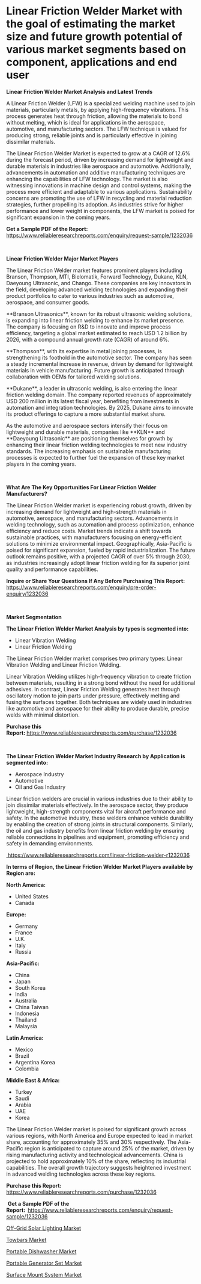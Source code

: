 <p><h1>Linear Friction Welder Market with the goal of estimating the market size and future growth potential of various market segments based on component, applications and end user</h1></p><p><strong>Linear Friction Welder Market Analysis and Latest Trends</strong></p>
<p><p>A Linear Friction Welder (LFW) is a specialized welding machine used to join materials, particularly metals, by applying high-frequency vibrations. This process generates heat through friction, allowing the materials to bond without melting, which is ideal for applications in the aerospace, automotive, and manufacturing sectors. The LFW technique is valued for producing strong, reliable joints and is particularly effective in joining dissimilar materials.</p><p>The Linear Friction Welder Market is expected to grow at a CAGR of 12.6% during the forecast period, driven by increasing demand for lightweight and durable materials in industries like aerospace and automotive. Additionally, advancements in automation and additive manufacturing techniques are enhancing the capabilities of LFW technology. The market is also witnessing innovations in machine design and control systems, making the process more efficient and adaptable to various applications. Sustainability concerns are promoting the use of LFW in recycling and material reduction strategies, further propelling its adoption. As industries strive for higher performance and lower weight in components, the LFW market is poised for significant expansion in the coming years.</p></p>
<p><strong>Get a Sample PDF of the Report:&nbsp;</strong> <a href="https://www.reliableresearchreports.com/enquiry/request-sample/1232036?utm_campaign=41&utm_medium=2&utm_source=Github&utm_content=ia&utm_term=18022025&utm_id=linear-friction-welder">https://www.reliableresearchreports.com/enquiry/request-sample/1232036</a></p>
<p>&nbsp;</p>
<p><strong>Linear Friction Welder Major Market Players</strong></p>
<p><p>The Linear Friction Welder market features prominent players including Branson, Thompson, MTI, Bielomatik, Forward Technology, Dukane, KLN, Daeyoung Ultrasonic, and Chango. These companies are key innovators in the field, developing advanced welding technologies and expanding their product portfolios to cater to various industries such as automotive, aerospace, and consumer goods.</p><p>**Branson Ultrasonics**, known for its robust ultrasonic welding solutions, is expanding into linear friction welding to enhance its market presence. The company is focusing on R&D to innovate and improve process efficiency, targeting a global market estimated to reach USD 1.2 billion by 2026, with a compound annual growth rate (CAGR) of around 6%.</p><p>**Thompson**, with its expertise in metal joining processes, is strengthening its foothold in the automotive sector. The company has seen a steady incremental increase in revenue, driven by demand for lightweight materials in vehicle manufacturing. Future growth is anticipated through collaboration with OEMs for tailored welding solutions.</p><p>**Dukane**, a leader in ultrasonic welding, is also entering the linear friction welding domain. The company reported revenues of approximately USD 200 million in its latest fiscal year, benefiting from investments in automation and integration technologies. By 2025, Dukane aims to innovate its product offerings to capture a more substantial market share.</p><p>As the automotive and aerospace sectors intensify their focus on lightweight and durable materials, companies like **KLN** and **Daeyoung Ultrasonic** are positioning themselves for growth by enhancing their linear friction welding technologies to meet new industry standards. The increasing emphasis on sustainable manufacturing processes is expected to further fuel the expansion of these key market players in the coming years.</p></p>
<p>&nbsp;</p>
<p><strong>What Are The Key Opportunities For Linear Friction Welder Manufacturers?</strong></p>
<p><p>The Linear Friction Welder market is experiencing robust growth, driven by increasing demand for lightweight and high-strength materials in automotive, aerospace, and manufacturing sectors. Advancements in welding technology, such as automation and process optimization, enhance efficiency and reduce costs. Market trends indicate a shift towards sustainable practices, with manufacturers focusing on energy-efficient solutions to minimize environmental impact. Geographically, Asia-Pacific is poised for significant expansion, fueled by rapid industrialization. The future outlook remains positive, with a projected CAGR of over 5% through 2030, as industries increasingly adopt linear friction welding for its superior joint quality and performance capabilities.</p></p>
<p><strong>Inquire or Share Your Questions If Any Before Purchasing This Report:</strong> <a href="https://www.reliableresearchreports.com/enquiry/pre-order-enquiry/1232036?utm_campaign=41&utm_medium=2&utm_source=Github&utm_content=ia&utm_term=18022025&utm_id=linear-friction-welder">https://www.reliableresearchreports.com/enquiry/pre-order-enquiry/1232036</a></p>
<p>&nbsp;</p>
<p><strong>Market Segmentation</strong></p>
<p><strong>The Linear Friction Welder Market Analysis by types is segmented into:</strong></p>
<p><ul><li>Linear Vibration Welding</li><li>Linear Friction Welding</li></ul></p>
<p><p>The Linear Friction Welder market comprises two primary types: Linear Vibration Welding and Linear Friction Welding. </p><p>Linear Vibration Welding utilizes high-frequency vibration to create friction between materials, resulting in a strong bond without the need for additional adhesives. In contrast, Linear Friction Welding generates heat through oscillatory motion to join parts under pressure, effectively melting and fusing the surfaces together. Both techniques are widely used in industries like automotive and aerospace for their ability to produce durable, precise welds with minimal distortion.</p></p>
<p><strong>Purchase this Report:&nbsp;</strong><a href="https://www.reliableresearchreports.com/purchase/1232036?utm_campaign=41&utm_medium=2&utm_source=Github&utm_content=ia&utm_term=18022025&utm_id=linear-friction-welder">https://www.reliableresearchreports.com/purchase/1232036</a></p>
<p>&nbsp;</p>
<p><strong>The Linear Friction Welder Market Industry Research by Application is segmented into:</strong></p>
<p><ul><li>Aerospace Industry</li><li>Automotive</li><li>Oil and Gas Industry</li></ul></p>
<p><p>Linear friction welders are crucial in various industries due to their ability to join dissimilar materials effectively. In the aerospace sector, they produce lightweight, high-strength components vital for aircraft performance and safety. In the automotive industry, these welders enhance vehicle durability by enabling the creation of strong joints in structural components. Similarly, the oil and gas industry benefits from linear friction welding by ensuring reliable connections in pipelines and equipment, promoting efficiency and safety in demanding environments.</p></p>
<p><a href="https://www.reliableresearchreports.com/linear-friction-welder-r1232036?utm_campaign=41&utm_medium=2&utm_source=Github&utm_content=ia&utm_term=18022025&utm_id=linear-friction-welder">&nbsp;https://www.reliableresearchreports.com/linear-friction-welder-r1232036</a></p>
<p><strong>In terms of Region, the Linear Friction Welder Market Players available by Region are:</strong></p>
<p>
    <p> <strong> North America: </strong>
        <ul>
            <li>United States</li>
            <li>Canada</li>
        </ul>
        </p> 
    <p> <strong> Europe: </strong>
        <ul>
            <li>Germany</li>
            <li>France</li>
            <li>U.K.</li>
            <li>Italy</li>
            <li>Russia</li>
        </ul>
        </p> 
    <p> <strong> Asia-Pacific: </strong>
        <ul>
            <li>China</li>
            <li>Japan</li>
            <li>South Korea</li>
            <li>India</li>
            <li>Australia</li>
            <li>China Taiwan</li>
            <li>Indonesia</li>
            <li>Thailand</li>
            <li>Malaysia</li>
        </ul>
        </p> 
    <p> <strong> Latin America: </strong>
        <ul>
            <li>Mexico</li>
            <li>Brazil</li>
            <li>Argentina Korea</li>
            <li>Colombia</li>
        </ul>
        </p> 
    <p> <strong> Middle East & Africa: </strong>
        <ul>
            <li>Turkey</li>
            <li>Saudi</li>
            <li>Arabia</li>
            <li>UAE</li>
            <li>Korea</li>
        </ul>
    </p>
    </p>
<p><p>The Linear Friction Welder market is poised for significant growth across various regions, with North America and Europe expected to lead in market share, accounting for approximately 35% and 30% respectively. The Asia-Pacific region is anticipated to capture around 25% of the market, driven by rising manufacturing activity and technological advancements. China is projected to hold approximately 10% of the share, reflecting its industrial capabilities. The overall growth trajectory suggests heightened investment in advanced welding technologies across these key regions.</p></p>
<p><strong>Purchase this Report: </strong><a href="https://www.reliableresearchreports.com/purchase/1232036?utm_campaign=41&utm_medium=2&utm_source=Github&utm_content=ia&utm_term=18022025&utm_id=linear-friction-welder">https://www.reliableresearchreports.com/purchase/1232036</a></p>
<p>&nbsp;<strong>Get a Sample PDF of the Report:&nbsp;&nbsp;</strong><a href="https://www.reliableresearchreports.com/enquiry/request-sample/1232036?utm_campaign=41&utm_medium=2&utm_source=Github&utm_content=ia&utm_term=18022025&utm_id=linear-friction-welder">https://www.reliableresearchreports.com/enquiry/request-sample/1232036</a></p>
<p><strong></strong></p>
<p><p><a href="https://github.com/kaloyhboosh/Market-Research-Report-List-1/blob/main/off-grid-solar-lighting-market.md?utm_campaign=41&utm_medium=2&utm_source=Github&utm_content=ia&utm_term=18022025&utm_id=linear-friction-welder">Off-Grid Solar Lighting Market</a></p><p><a href="https://github.com/xalatieusope/Market-Research-Report-List-1/blob/main/towbars-market.md?utm_campaign=41&utm_medium=2&utm_source=Github&utm_content=ia&utm_term=18022025&utm_id=linear-friction-welder">Towbars Market</a></p><p><a href="https://github.com/lefiobakali/Market-Research-Report-List-1/blob/main/portable-dishwasher-market.md?utm_campaign=41&utm_medium=2&utm_source=Github&utm_content=ia&utm_term=18022025&utm_id=linear-friction-welder">Portable Dishwasher Market</a></p><p><a href="https://github.com/mqhayigurbaj/Market-Research-Report-List-1/blob/main/portable-generator-set-market.md?utm_campaign=41&utm_medium=2&utm_source=Github&utm_content=ia&utm_term=18022025&utm_id=linear-friction-welder">Portable Generator Set Market</a></p><p><a href="https://github.com/stickkinkel/Market-Research-Report-List-1/blob/main/surface-mount-system-market.md?utm_campaign=41&utm_medium=2&utm_source=Github&utm_content=ia&utm_term=18022025&utm_id=linear-friction-welder">Surface Mount System Market</a></p></p>